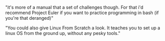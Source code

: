 "it's more of a manual that a set of challenges though. For that i'd recommend Project Euler if you want to practice programming in bash (if you're that deranged)"

"You could also give Linux From Scratch a look. It teaches you to set up a linux OS from the ground up, without any pesky tools."
